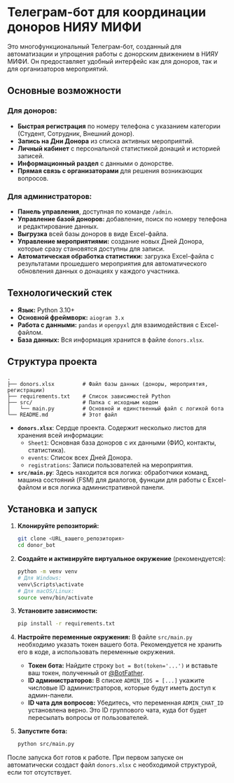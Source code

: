 # Телеграм-бот для координации доноров НИЯУ МИФИ

Это многофункциональный Телеграм-бот, созданный для автоматизации и упрощения работы с донорским движением в НИЯУ МИФИ. Он предоставляет удобный интерфейс как для доноров, так и для организаторов мероприятий.

## Основные возможности

### Для доноров:
- **Быстрая регистрация** по номеру телефона с указанием категории (Студент, Сотрудник, Внешний донор).
- **Запись на Дни Донора** из списка активных мероприятий.
- **Личный кабинет** с персональной статистикой донаций и историей записей.
- **Информационный раздел** с данными о донорстве.
- **Прямая связь с организаторами** для решения возникающих вопросов.

### Для администраторов:
- **Панель управления**, доступная по команде `/admin`.
- **Управление базой доноров:** добавление, поиск по номеру телефона и редактирование данных.
- **Выгрузка** всей базы доноров в виде Excel-файла.
- **Управление мероприятиями:** создание новых Дней Донора, которые сразу становятся доступны для записи.
- **Автоматическая обработка статистики:** загрузка Excel-файла с результатами прошедшего мероприятия для автоматического обновления данных о донациях у каждого участника.

## Технологический стек
- **Язык:** Python 3.10+
- **Основной фреймворк:** `aiogram 3.x`
- **Работа с данными:** `pandas` и `openpyxl` для взаимодействия с Excel-файлом.
- **База данных:** Вся информация хранится в файле `donors.xlsx`.

## Структура проекта

```
.
├── donors.xlsx         # Файл базы данных (доноры, мероприятия, регистрации)
├── requirements.txt    # Список зависимостей Python
├── src/                # Папка с исходным кодом
│   └── main.py         # Основной и единственный файл с логикой бота
└── README.md           # Этот файл
```

- **`donors.xlsx`**: Сердце проекта. Содержит несколько листов для хранения всей информации:
  - `Sheet1`: Основная база доноров с их данными (ФИО, контакты, статистика).
  - `events`: Список всех Дней Донора.
  - `registrations`: Записи пользователей на мероприятия.
- **`src/main.py`**: Здесь находится вся логика: обработчики команд, машина состояний (FSM) для диалогов, функции для работы с Excel-файлом и вся логика административной панели.

## Установка и запуск

1.  **Клонируйте репозиторий:**
    ```bash
    git clone <URL_вашего_репозитория>
    cd donor_bot
    ```

2.  **Создайте и активируйте виртуальное окружение** (рекомендуется):
    ```bash
    python -m venv venv
    # Для Windows:
    venv\Scripts\activate
    # Для macOS/Linux:
    source venv/bin/activate
    ```

3.  **Установите зависимости:**
    ```bash
    pip install -r requirements.txt
    ```

4.  **Настройте переменные окружения:**
    В файле `src/main.py` необходимо указать токен вашего бота. Рекомендуется не хранить его в коде, а использовать переменные окружения.

    - **Токен бота:** Найдите строку `bot = Bot(token='...')` и вставьте ваш токен, полученный от [@BotFather](https://t.me/BotFather).
    - **ID администраторов:** В списке `ADMIN_IDS = [...]` укажите числовые ID администраторов, которые будут иметь доступ к админ-панели.
    - **ID чата для вопросов:** Убедитесь, что переменная `ADMIN_CHAT_ID` установлена верно. Это ID группового чата, куда бот будет пересылать вопросы от пользователей.

5.  **Запустите бота:**
    ```bash
    python src/main.py
    ```

После запуска бот готов к работе. При первом запуске он автоматически создаст файл `donors.xlsx` с необходимой структурой, если тот отсутствует.